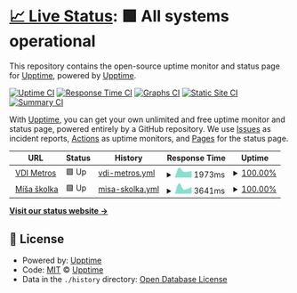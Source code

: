 # [📈 Live Status](https://demo.upptime.js.org): <!--live status--> **🟩 All systems operational**

This repository contains the open-source uptime monitor and status page for [Upptime](https://upptime.js.org), powered by [Upptime](https://github.com/upptime/upptime).

[![Uptime CI](https://github.com/bohdanKulcyckyj/TrackAvailability/workflows/Uptime%20CI/badge.svg)](https://github.com/bohdanKulcyckyj/TrackAvailability/actions?query=workflow%3A%22Uptime+CI%22)
[![Response Time CI](https://github.com/bohdanKulcyckyj/TrackAvailability/workflows/Response%20Time%20CI/badge.svg)](https://github.com/bohdanKulcyckyj/TrackAvailability/actions?query=workflow%3A%22Response+Time+CI%22)
[![Graphs CI](https://github.com/bohdanKulcyckyj/TrackAvailability/workflows/Graphs%20CI/badge.svg)](https://github.com/bohdanKulcyckyj/TrackAvailability/actions?query=workflow%3A%22Graphs+CI%22)
[![Static Site CI](https://github.com/bohdanKulcyckyj/TrackAvailability/workflows/Static%20Site%20CI/badge.svg)](https://github.com/bohdanKulcyckyj/TrackAvailability/actions?query=workflow%3A%22Static+Site+CI%22)
[![Summary CI](https://github.com/bohdanKulcyckyj/TrackAvailability/workflows/Summary%20CI/badge.svg)](https://github.com/bohdanKulcyckyj/TrackAvailability/actions?query=workflow%3A%22Summary+CI%22)

With [Upptime](https://upptime.js.org), you can get your own unlimited and free uptime monitor and status page, powered entirely by a GitHub repository. We use [Issues](https://github.com/upptime/upptime/issues) as incident reports, [Actions](https://github.com/bohdanKulcyckyj/TrackAvailability/actions) as uptime monitors, and [Pages](https://demo.upptime.js.org) for the status page.

<!--start: status pages-->
<!-- This summary is generated by Upptime (https://github.com/upptime/upptime) -->
<!-- Do not edit this manually, your changes will be overwritten -->
<!-- prettier-ignore -->
| URL | Status | History | Response Time | Uptime |
| --- | ------ | ------- | ------------- | ------ |
| <img alt="" src="https://icons.duckduckgo.com/ip3/www.vdimetros.cz.ico" height="13"> [VDI Metros](https://www.vdimetros.cz) | 🟩 Up | [vdi-metros.yml](https://github.com/bohdanKulcyckyj/TrackAvailability/commits/HEAD/history/vdi-metros.yml) | <details><summary><img alt="Response time graph" src="./graphs/vdi-metros/response-time-week.png" height="20"> 1973ms</summary><br><a href="https://bohdanKulcyckyj.github.io/TrackAvailability/history/vdi-metros"><img alt="Response time 1973" src="https://img.shields.io/endpoint?url=https%3A%2F%2Fraw.githubusercontent.com%2FbohdanKulcyckyj%2FTrackAvailability%2FHEAD%2Fapi%2Fvdi-metros%2Fresponse-time.json"></a><br><a href="https://bohdanKulcyckyj.github.io/TrackAvailability/history/vdi-metros"><img alt="24-hour response time 1973" src="https://img.shields.io/endpoint?url=https%3A%2F%2Fraw.githubusercontent.com%2FbohdanKulcyckyj%2FTrackAvailability%2FHEAD%2Fapi%2Fvdi-metros%2Fresponse-time-day.json"></a><br><a href="https://bohdanKulcyckyj.github.io/TrackAvailability/history/vdi-metros"><img alt="7-day response time 1973" src="https://img.shields.io/endpoint?url=https%3A%2F%2Fraw.githubusercontent.com%2FbohdanKulcyckyj%2FTrackAvailability%2FHEAD%2Fapi%2Fvdi-metros%2Fresponse-time-week.json"></a><br><a href="https://bohdanKulcyckyj.github.io/TrackAvailability/history/vdi-metros"><img alt="30-day response time 1973" src="https://img.shields.io/endpoint?url=https%3A%2F%2Fraw.githubusercontent.com%2FbohdanKulcyckyj%2FTrackAvailability%2FHEAD%2Fapi%2Fvdi-metros%2Fresponse-time-month.json"></a><br><a href="https://bohdanKulcyckyj.github.io/TrackAvailability/history/vdi-metros"><img alt="1-year response time 1973" src="https://img.shields.io/endpoint?url=https%3A%2F%2Fraw.githubusercontent.com%2FbohdanKulcyckyj%2FTrackAvailability%2FHEAD%2Fapi%2Fvdi-metros%2Fresponse-time-year.json"></a></details> | <details><summary><a href="https://bohdanKulcyckyj.github.io/TrackAvailability/history/vdi-metros">100.00%</a></summary><a href="https://bohdanKulcyckyj.github.io/TrackAvailability/history/vdi-metros"><img alt="All-time uptime 100.00%" src="https://img.shields.io/endpoint?url=https%3A%2F%2Fraw.githubusercontent.com%2FbohdanKulcyckyj%2FTrackAvailability%2FHEAD%2Fapi%2Fvdi-metros%2Fuptime.json"></a><br><a href="https://bohdanKulcyckyj.github.io/TrackAvailability/history/vdi-metros"><img alt="24-hour uptime 100.00%" src="https://img.shields.io/endpoint?url=https%3A%2F%2Fraw.githubusercontent.com%2FbohdanKulcyckyj%2FTrackAvailability%2FHEAD%2Fapi%2Fvdi-metros%2Fuptime-day.json"></a><br><a href="https://bohdanKulcyckyj.github.io/TrackAvailability/history/vdi-metros"><img alt="7-day uptime 100.00%" src="https://img.shields.io/endpoint?url=https%3A%2F%2Fraw.githubusercontent.com%2FbohdanKulcyckyj%2FTrackAvailability%2FHEAD%2Fapi%2Fvdi-metros%2Fuptime-week.json"></a><br><a href="https://bohdanKulcyckyj.github.io/TrackAvailability/history/vdi-metros"><img alt="30-day uptime 100.00%" src="https://img.shields.io/endpoint?url=https%3A%2F%2Fraw.githubusercontent.com%2FbohdanKulcyckyj%2FTrackAvailability%2FHEAD%2Fapi%2Fvdi-metros%2Fuptime-month.json"></a><br><a href="https://bohdanKulcyckyj.github.io/TrackAvailability/history/vdi-metros"><img alt="1-year uptime 100.00%" src="https://img.shields.io/endpoint?url=https%3A%2F%2Fraw.githubusercontent.com%2FbohdanKulcyckyj%2FTrackAvailability%2FHEAD%2Fapi%2Fvdi-metros%2Fuptime-year.json"></a></details>
| <img alt="" src="https://icons.duckduckgo.com/ip3/www.misaskolka.cz.ico" height="13"> [Míša školka](https://www.misaskolka.cz) | 🟩 Up | [misa-skolka.yml](https://github.com/bohdanKulcyckyj/TrackAvailability/commits/HEAD/history/misa-skolka.yml) | <details><summary><img alt="Response time graph" src="./graphs/misa-skolka/response-time-week.png" height="20"> 3641ms</summary><br><a href="https://bohdanKulcyckyj.github.io/TrackAvailability/history/misa-skolka"><img alt="Response time 3641" src="https://img.shields.io/endpoint?url=https%3A%2F%2Fraw.githubusercontent.com%2FbohdanKulcyckyj%2FTrackAvailability%2FHEAD%2Fapi%2Fmisa-skolka%2Fresponse-time.json"></a><br><a href="https://bohdanKulcyckyj.github.io/TrackAvailability/history/misa-skolka"><img alt="24-hour response time 3641" src="https://img.shields.io/endpoint?url=https%3A%2F%2Fraw.githubusercontent.com%2FbohdanKulcyckyj%2FTrackAvailability%2FHEAD%2Fapi%2Fmisa-skolka%2Fresponse-time-day.json"></a><br><a href="https://bohdanKulcyckyj.github.io/TrackAvailability/history/misa-skolka"><img alt="7-day response time 3641" src="https://img.shields.io/endpoint?url=https%3A%2F%2Fraw.githubusercontent.com%2FbohdanKulcyckyj%2FTrackAvailability%2FHEAD%2Fapi%2Fmisa-skolka%2Fresponse-time-week.json"></a><br><a href="https://bohdanKulcyckyj.github.io/TrackAvailability/history/misa-skolka"><img alt="30-day response time 3641" src="https://img.shields.io/endpoint?url=https%3A%2F%2Fraw.githubusercontent.com%2FbohdanKulcyckyj%2FTrackAvailability%2FHEAD%2Fapi%2Fmisa-skolka%2Fresponse-time-month.json"></a><br><a href="https://bohdanKulcyckyj.github.io/TrackAvailability/history/misa-skolka"><img alt="1-year response time 3641" src="https://img.shields.io/endpoint?url=https%3A%2F%2Fraw.githubusercontent.com%2FbohdanKulcyckyj%2FTrackAvailability%2FHEAD%2Fapi%2Fmisa-skolka%2Fresponse-time-year.json"></a></details> | <details><summary><a href="https://bohdanKulcyckyj.github.io/TrackAvailability/history/misa-skolka">100.00%</a></summary><a href="https://bohdanKulcyckyj.github.io/TrackAvailability/history/misa-skolka"><img alt="All-time uptime 100.00%" src="https://img.shields.io/endpoint?url=https%3A%2F%2Fraw.githubusercontent.com%2FbohdanKulcyckyj%2FTrackAvailability%2FHEAD%2Fapi%2Fmisa-skolka%2Fuptime.json"></a><br><a href="https://bohdanKulcyckyj.github.io/TrackAvailability/history/misa-skolka"><img alt="24-hour uptime 100.00%" src="https://img.shields.io/endpoint?url=https%3A%2F%2Fraw.githubusercontent.com%2FbohdanKulcyckyj%2FTrackAvailability%2FHEAD%2Fapi%2Fmisa-skolka%2Fuptime-day.json"></a><br><a href="https://bohdanKulcyckyj.github.io/TrackAvailability/history/misa-skolka"><img alt="7-day uptime 100.00%" src="https://img.shields.io/endpoint?url=https%3A%2F%2Fraw.githubusercontent.com%2FbohdanKulcyckyj%2FTrackAvailability%2FHEAD%2Fapi%2Fmisa-skolka%2Fuptime-week.json"></a><br><a href="https://bohdanKulcyckyj.github.io/TrackAvailability/history/misa-skolka"><img alt="30-day uptime 100.00%" src="https://img.shields.io/endpoint?url=https%3A%2F%2Fraw.githubusercontent.com%2FbohdanKulcyckyj%2FTrackAvailability%2FHEAD%2Fapi%2Fmisa-skolka%2Fuptime-month.json"></a><br><a href="https://bohdanKulcyckyj.github.io/TrackAvailability/history/misa-skolka"><img alt="1-year uptime 100.00%" src="https://img.shields.io/endpoint?url=https%3A%2F%2Fraw.githubusercontent.com%2FbohdanKulcyckyj%2FTrackAvailability%2FHEAD%2Fapi%2Fmisa-skolka%2Fuptime-year.json"></a></details>

<!--end: status pages-->

[**Visit our status website →**](https://demo.upptime.js.org)

## 📄 License

- Powered by: [Upptime](https://github.com/upptime/upptime)
- Code: [MIT](./LICENSE) © [Upptime](https://upptime.js.org)
- Data in the `./history` directory: [Open Database License](https://opendatacommons.org/licenses/odbl/1-0/)
